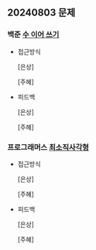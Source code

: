 ## 20240803 문제

### 백준 [수 이어 쓰기](https://www.acmicpc.net/problem/1515)

- 접근방식

  [은상]
  
  
  [주혜]
  

- 피드백

  [은상]
  
  
  [주혜]


### 프로그래머스 [최소직사각형](https://school.programmers.co.kr/learn/courses/30/lessons/86491)

- 접근방식

  [은상]
  

  [주혜]
  
- 피드백

  [은상]
  
  
  [주혜]
  
  
